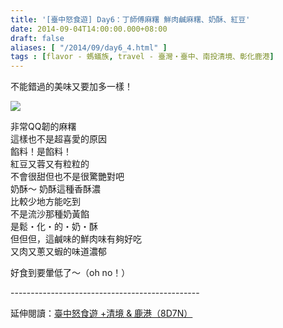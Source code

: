 ```yaml
---
title: '[臺中怒食遊] Day6：丁師傅麻糬 鮮肉鹹麻糬、奶酥、紅豆'
date: 2014-09-04T14:00:00.000+08:00
draft: false
aliases: [ "/2014/09/day6_4.html" ]
tags : [flavor - 螞蟻族, travel - 臺灣・臺中、南投清境、彰化鹿港]
---
```


不能錯過的美味又要加多一樣！  

[![](https://3.bp.blogspot.com/-LjuFxH0hiEY/XExMm9Yz3gI/AAAAAAAAGxw/CAijuRyN34ESMNEOREmX_5qZa3KN42e0ACLcBGAs/s640/9977101503_a6771d360a_z.jpg)](https://3.bp.blogspot.com/-LjuFxH0hiEY/XExMm9Yz3gI/AAAAAAAAGxw/CAijuRyN34ESMNEOREmX_5qZa3KN42e0ACLcBGAs/s1600/9977101503_a6771d360a_z.jpg)

非常QQ韌的麻糬  
這樣也不是超喜愛的原因  
餡料！是餡料！  
紅豆又蓉又有粒粒的  
不會很甜但也不是很驚艷對吧  
奶酥～ 奶酥這種香酥濃  
比較少地方能吃到  
不是流沙那種奶黃餡  
是鬆・化・的・奶・酥  
但但但，這鹹味的鮮肉味有夠好吃  
又肉又蔥又蝦的味道濃郁  
  
好食到要暈低了～（oh no！）  
  
\-----------------------------------------------  
  
延伸閱讀：[臺中怒食遊 +清境 & 鹿港（8D7N）](http://www.hidie.net/2014/09/8d7n.html)